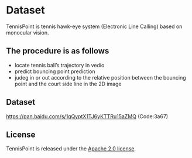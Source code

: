 # Dataset
TennisPoint is tennis hawk-eye system (Electronic Line Calling) based on monocular vision.
## The procedure is as follows 
* locate tennis ball’s trajectory in vedio
* predict bouncing point prediction
* judeg in or out according to the relative position between the bouncing point and the court side line in the 2D image

## Dataset
https://pan.baidu.com/s/1qQyptX1TJ6yKTTRu15aZMQ  (Code:3a67) 

## License
TennisPoint is released under the [Apache 2.0 license](LICENSE).
